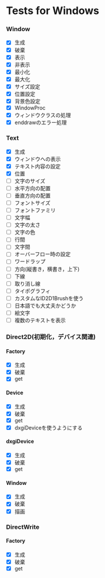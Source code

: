 # Tests for Windows

### Window

- [x] 生成
- [x] 破棄
- [x] 表示
- [x] 非表示
- [x] 最小化
- [x] 最大化
- [x] サイズ設定
- [x] 位置設定
- [x] 背景色設定
- [x] WindowProc
- [x] ウィンドウクラスの処理
- [x] enddrawのエラー処理

### Text

- [x] 生成
- [x] ウィンドウへの表示
- [x] テキスト内容の設定
- [x] 位置
- [ ] 文字のサイズ
- [ ] 水平方向の配置
- [ ] 垂直方向の配置
- [ ] フォントサイズ
- [ ] フォントファミリ
- [ ] 文字幅
- [ ] 文字の太さ
- [ ] 文字の色
- [ ] 行間
- [ ] 文字間
- [ ] オーバーフロー時の設定
- [ ] ワードラップ
- [ ] 方向(縦書き，横書き，上下)
- [ ] 下線
- [ ] 取り消し線
- [ ] タイポグラフィ
- [ ] カスタムなID2D1Brushを使う
- [ ] 日本語でも大丈夫かどうか
- [ ] 絵文字
- [ ] 複数のテキストを表示

### Direct2D(初期化，デバイス関連)

#### Factory

- [x] 生成
- [x] 破棄
- [x] get

#### Device

- [x] 生成
- [x] 破棄
- [x] get
- [x] dxgiDeviceを使うようにする

#### dxgiDevice

- [x] 生成
- [x] 破棄
- [x] get

#### Window

- [x] 生成
- [x] 破棄
- [x] 描画

### DirectWrite

#### Factory

- [x] 生成
- [x] 破棄
- [x] get